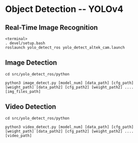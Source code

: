 # Object Detection -- YOLOv4

## Real-Time Image Recognition
```
<terminal>
. devel/setup.bash
roslaunch yolo_detect_ros yolo_detect_altek_cam.launch
```

## Image Detection 
```
cd src/yolo_detect_ros/python

python3 image_detect.py [model_num] [data_path] [cfg_path] [weight_path] [data_path2] [cfg_path2] [weight_path2] .... [img_files_path]
```

## Video Detection
```
cd src/yolo_detect_ros/python

python3 video_detect.py [model_num] [data_path] [cfg_path] [weight_path] [data_path2] [cfg_path2] [weight_path2] .... [video_path]
```
